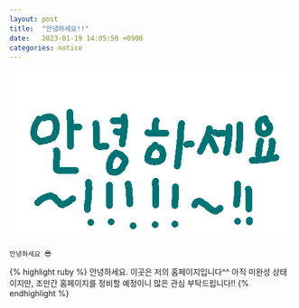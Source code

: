```yaml
---
layout: post
title:  "안녕하세요!!"
date:   2023-01-19 14:05:50 +0900
categories: notice
---
```


![My helpful screenshot](/assets/img/hi.png)

`안녕하세요 😎`


{% highlight ruby %}
안녕하세요. 이곳은 저의 홈페이지입니다^^
아직 미완성 상태이지만,
조만간 홈페이지를 정비할 예정이니 많은 관심 부탁드립니다!!
{% endhighlight %}
